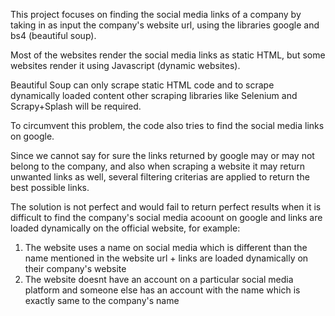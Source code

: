 This project focuses on finding the social media links of a company by taking in as input the company's website url, using the libraries google and bs4 (beautiful soup).

Most of the websites render the social media links as static HTML, but some websites render it using Javascript (dynamic websites).

Beautiful Soup can only scrape static HTML code and to scrape dynamically loaded content other scraping libraries like Selenium and Scrapy+Splash will be required.

To circumvent this problem, the code also tries to find the social media links on google.

Since we cannot say for sure the links returned by google may or may not belong to the company, and also when scraping a website it may return unwanted links as well, several filtering criterias are applied to return the best possible links.

The solution is not perfect and would fail to return perfect results when it is difficult to find the company's social media acoount on google and links are loaded dynamically on the official website, for example:

1. The website uses a name on social media which is different than the name mentioned in the website url + links are loaded dynamically on their company's website
2. The website doesnt have an account on a particular social media platform and someone else has an account with the name which is exactly same to the company's name